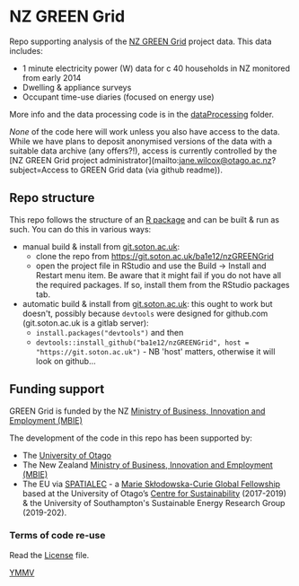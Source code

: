 # NZ GREEN Grid
Repo supporting analysis of the [NZ GREEN Grid](https://www.otago.ac.nz/centre-sustainability/research/energy/otago050285.html) project data. This data includes:

 * 1 minute electricity power (W) data for c 40 households in NZ monitored from early 2014
 * Dwelling & appliance surveys
 * Occupant time-use diaries (focused on energy use)

More info and the data processing code is in the [dataProcessing](dataProcessing) folder. 

_None_ of the code here will work unless you also have access to the data. While we have plans to deposit anonymised versions of the data with a suitable data archive (any offers?!), access is currently controlled by the [NZ GREEN Grid project administrator](mailto:jane.wilcox@otago.ac.nz?subject=Access to GREEN Grid data (via github readme)).

## Repo structure

This repo follows the structure of an [R package](https://github.com/ropensci/rrrpkg) and can be built & run as such. You can do this in various ways:

 * manual build & install from [git.soton.ac.uk](https://git.soton.ac.uk/ba1e12/nzGREENGrid): 
     + clone the repo from https://git.soton.ac.uk/ba1e12/nzGREENGrid
     + open the project file in RStudio and use the Build -> Install and Restart menu item. Be aware that it might fail if you do not have all the required packages. If so, install them from the RStudio packages tab.
 * automatic build & install from [git.soton.ac.uk](https://git.soton.ac.uk/ba1e12/nzGREENGrid): this ought to work but doesn't, possibly because `devtools` were designed for github.com (git.soton.ac.uk is a gitlab server):
     + `install.packages("devtools")` and then
     + `devtools::install_github("ba1e12/nzGREENGrid", host = "https://git.soton.ac.uk")` - NB 'host' matters, otherwise it will look on github...

## Funding support

GREEN Grid is funded by the NZ [Ministry of Business, Innovation and Employment (MBIE)](http://www.mbie.govt.nz/)

The development of the code in this repo has been supported by:

 * The [University of Otago](https://www.otago.ac.nz/)
 * The New Zealand [Ministry of Business, Innovation and Employment (MBIE)](http://www.mbie.govt.nz/)
 * The EU via [SPATIALEC](http://www.energy.soton.ac.uk/tag/spatialec/) - a [Marie Skłodowska-Curie Global Fellowship](http://ec.europa.eu/research/mariecurieactions/about-msca/actions/if/index_en.htm) based at the University of Otago’s [Centre for Sustainability](http://www.otago.ac.nz/centre-sustainability/staff/otago673896.html) (2017-2019) & the University of Southampton's Sustainable Energy Research Group (2019-202).
 
### Terms of code re-use

Read the [License](LICENSE) file.

[YMMV](http://en.wiktionary.org/wiki/YMMV)
